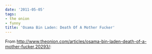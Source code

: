 ```yaml
---
date: '2011-05-05'
tags:
- the onion
- funny
title: 'Osama Bin Laden: Death Of A Mother Fucker'
---
```


From http://www.theonion.com/articles/osama-bin-laden-death-of-a-mother-fucker,20293/:
